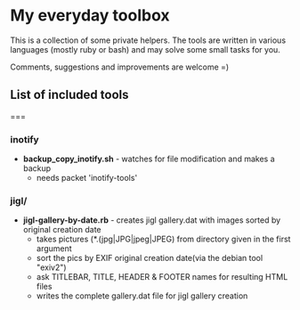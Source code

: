 # My everyday toolbox

This is a collection of some private helpers. The tools are written in various languages (mostly ruby or bash) and may solve some small tasks for you.

Comments, suggestions and improvements are welcome =)


## List of included tools
===
### inotify
* **backup_copy_inotify.sh** - watches for file modification and makes a backup
  - needs packet 'inotify-tools'

### jigl/
* **jigl-gallery-by-date.rb** - creates jigl gallery.dat with images sorted by original creation date<br>
  - takes pictures (*.(jpg|JPG|jpeg|JPEG) from directory given in the first argument
  - sort the pics by EXIF original creation date(via the debian tool "exiv2")
  - ask TITLEBAR, TITLE, HEADER & FOOTER names for resulting HTML files
  - writes the complete gallery.dat file for jigl gallery creation
